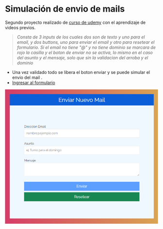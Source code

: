 # Simulación de envio de mails

Segundo proyecto realizado de <a href="https://www.udemy.com/course/javascript-moderno-guia-definitiva-construye-10-proyectos/">curso de udemy</a> con el aprendizaje de videos previos.

> *Consta de 3 inputs de los cuales dos son de texto y uno para el email, y dos buttons, uno para enviar el email y otro para resetear el formulario.
Si el email no tiene "@" y no tiene dominio se marcara de rojo la casilla y el boton de enviar no se activa, lo mismo en el caso del asunto y el mensaje, solo que sin la validacion del arroba y el dominio*
- Una vez validado todo se libera el boton enviar y se puede simular el envio del mail .
- <a href="https://sonnyrmt.github.io/formulary/" target="_BLANK">Ingresar al formulario</a>

![imagen_ejemplo](img_example/example.png "imagen_ejemplo")
